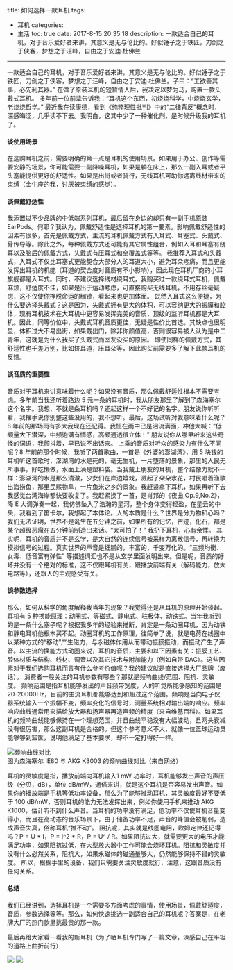 title: 如何选择一款耳机
tags:
  - 耳机
categories:
  - 生活
toc: true
date: 2017-8-15 20:35:18
description: 一款适合自己的耳机，对于音乐爱好者来讲，其意义是无与伦比的。好似锤子之于铁匠，刀剑之于侠客，梦想之于汪峰，自由之于安迪·杜佛兰
------------

一款适合自己的耳机，对于音乐爱好者来讲，其意义是无与伦比的。好似锤子之于铁匠，刀剑之于侠客，梦想之于汪峰，自由之于安迪·杜佛兰。子曰：“工欲善其事，必先利其器。” 在做了原装耳机的短暂情人后，我决定以梦为马，购置一款头戴式耳机。
多年前一位前辈告诉我：“耳机这个东西，初烧烧科学，中烧烧玄学，老烧烧哲学。” 最近我在读康德，看到《纯粹理性批判》中的“二律背反”概念时，深感晦涩，几乎读不下去。我明白，这其中少了一种催化剂，是时候升级我的耳机了。


#### 谈使用场景
在选购耳机之前，需要明确的第一点是耳机的使用场景。如果用于办公、创作等需要安静的场景，你可能需要一副降噪耳机，如果是躺在床上，那么一副入耳或者平头塞能提供更好的舒适性。如果是出街或者骑行，无线耳机可助你远离线材带来的束缚（金牛座的我，讨厌被束缚的感觉）。

#### 谈佩戴舒适性
我添置过不少品牌的中低端系列耳机，最后留在身边的却只有一副手机原装 EarPods。何耶？我认为，佩戴舒适性是选择耳机的第一要素。影响佩戴舒适性的因素有很多，首先是佩戴方式，主流的耳机佩戴方式有入耳式、耳塞式、头戴式、骨传导等。除此之外，每种佩戴方式还可能有其它属性组合，例如入耳和耳塞有绕耳以及脑后的佩戴方式，头戴式有压耳式和全覆盖式等等。
我推荐入耳式和头戴式，入耳式不仅比耳塞式更能契合大部分人的耳道大小，避免耳朵疼痛，而且更能发挥出耳机的机能（耳道的契合度对音质有不小影响），因此现在耳机厂商的小耳旗舰都是入耳式。同时，不建议选择线材绕耳式，我购买过一款绕耳式耳机，佩戴麻烦，舒适度不佳，如果是出于运动考虑，可直接购买无线耳机，不用存丝毫疑虑，这不仅使你挣脱命运的枷锁，看起来也更加体面。
既然入耳式这么便捷，为什么要选择头戴式？这是因为，头戴式拥有更大的体积，可以容纳更大的振膜和腔体，现有耳机技术在大耳机中更容易发挥完美的音质，顶级的监听耳机都是大耳机。因此，同等价位中，头戴式耳机音质更佳，无疑是性价比首选。其缺点也很明显，体积过大不易出街，如果戴出门，除非你颜值高，否则很容易被人认为是中二青年，这就是为什么我买了头戴式而室友没买的原因。
即使同样的佩戴方式，其舒适性也千差万别，比如挤耳道，压耳朵等，因此购买前需要多了解下此款耳机的反馈。

#### 谈音质的重要性
音质对于耳机来讲意味着什么呢？如果没有音质，那么佩戴舒适性根本不需要考虑。多年前当我还听着路边 5 元一条的耳机时，我从朋友那里了解到了森海塞尔这个名字。我想，不就是条耳机吗？还起这样一个不好记的名字。朋友说你听听看，我摆手说你别整这些没用的，我不想听。最后，这场试听对我意味着什么呢？8 年前的那场雨有多大我现在还记得。我怔在雨中已是泪流满面，冲他大喊：“低频量大下潜深，中频饱满有情感，高频通透很立体！” 朋友说你从哪里听来这些奇怪的词语，我颤抖着，早已说不出话来。
上乘的音质对听众的感染力有什么不同呢？8 年前的那个时候，我听了两首歌曲，一首是《外婆的澎湖湾》，用 5 块钱的耳机听这首歌时，澎湖湾的水是死的，毫无生机，一片堕落的景象，那里的人民无所事事，好吃懒做，水面上满是塑料袋。当我戴上朋友的耳机，整个结像力就不一样：澎湖湾的水是那么清澈，少女们在岸边嬉戏，溅起了朵朵水花，村民唱着渔歌出海捞鱼，那里民熙物阜，一片鱼米之乡的景象。我赶紧拿下耳机，如果再听下去我感觉台湾海岸都快要收复了。我赶紧换了一首，是肖邦的《夜曲,Op.9,No.2》，降 E 大调弹奏一起，我仿佛坠入了浩瀚的星河，整个身体变得轻盈，在星云的中央，我看到了笛卡尔，我想起了本体论。人的本质是什么？世界是分为物和心吗？我们无法证明，世界不是诞生在五分钟之前，如果所有的记忆，古迹，化石，都是某个超级恶魔在五分钟前制造出来话。“太可怕了！” 我扔下耳机，心有余悸。
其实呢，耳机的音质并不是玄学，是大自然的连续信号被采样为离散信号，再转换为模拟信号的过程。真实世界的声音是细腻的，丰富的，千变万化的。“三频均衡、女毒、低音富有弹性” 等描述词汇也不是从玄学里面发明出来。但是呢，音质的好坏并没有一个绝对的标准，这不仅跟耳机有关，跟播放前端有关（解码能力，放大电路等），还跟人的主观感受有关。

#### 谈参数选择
那么，如何从科学的角度解释我当年的现象？我觉得还是从耳机的原理开始谈起。
耳机有 5 种换能原理：动圈式、等磁式、静电式、驻极体、动铁式。当年我听到的是一条什么塞子呢？根据我多年的经验来推断，肯定是一条动圈耳机，因为动铁和静电耳机他根本买不起。动圈耳机的工作原理，往简单了说，就是电荷在线圈中以某种方式的“移动”产生磁力，与永磁体作用从而带动振膜振动，而振动产生了声音。以主流的换能方式动圈来说，耳机的音质，主要和以下因素有关：振膜工艺、腔体材质与结构、线材、调音以及其它技术与附加能力（例如自带 DAC）。这些因素对于我们选购耳机而言有什么参考价值呢？我的建议就是直接选择大厂品牌（废话）。
消费者一般关注的耳机参数有哪些？那就是频响曲线/范围、阻抗、灵敏度。
频响范围是指耳机能够发出的声音频带宽度，人的听觉所能够感知的范围是 20-20000Hz，目前的主流耳机都能够达到和超过这个范围。频响是当向电子仪器系统输入一个振幅不变，频率变化的信号时，测量系统相对输出端的响应。频率响应曲线通常用来描绘放大器和扬声器再造声频的精度（来自维基百科）。如果耳机的频响曲线能够保持在一个理想范围，并且曲线平稳没有大幅波动，且两头衰减没有很厉害，那么这副耳机是合格的。但这个参考意义不大，就像一位篮球运动员能够够到篮筐，说明他满足了基本要求，却不一定打得好一样。

![频响曲线对比](/assets/freq.png)
图为森海塞尔 IE80 与 AKG K3003 的频响曲线对比（来自网络）

耳机的灵敏度是指，播放前端向耳机输入1 mW 功率时，耳机能够发出声音的声压级（分贝，dB），单位 dB/mW，通俗来讲，就是这个耳机是否容易发出声音。如果你的播放端是手机等低功率设备，那么为了能够推动耳机，其灵敏度最好不要低于 100 dB/mW，否则耳机的能力无法发挥出来，例如你使用手机来推动 AKG K1000，估计听不到什么声音。当耳机的功率没有满足，低功率不仅使耳机音量变得小，而且在高动态的音乐场景下，由于储备功率不足，声音的峰值会被削弱，造成声音失真，俗称耳机“推不动”。
阻抗呢，其实就是线圈电阻，欧姆定律还记得吗？P = U * I，P = I^2 * R，P = U^ / R。如果阻抗过大，就需要更大的电压才能满足功率，如果阻抗过低，在大型放大器中工作可能会烧坏耳机。阻抗和灵敏度并没有什么必然关系，阻抗大，如果永磁体的磁通量够大，仍然能够保持不错的灵敏度。
所以，根据手里的设备，我们只需要关注灵敏度就行，注意，这跟音质没有任何关系。

#### 总结
我们已经讲到，选择耳机是一个需要多方面考虑的事情，使用场景，佩戴舒适度，音质，参数选择等等。那么，如何快速挑选一副适合自己的耳机呢？答案是，在老牌大厂的热门款里挑最贵的那一款。

最后再给大家看一看我的新耳机（为了晒耳机专门写了一篇文章，深感自己在平坦的道路上曲折前行）

![](/assets/headphone.jpg)
![](/assets/headphone.jpg)
